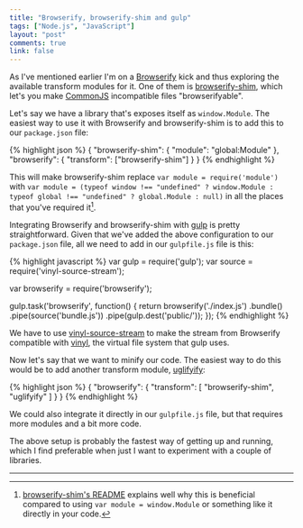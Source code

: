 ```yaml
---
title: "Browserify, browserify-shim and gulp"
tags: ["Node.js", "JavaScript"]
layout: "post"
comments: true
link: false
---
```


As I've mentioned earlier I'm on a [Browserify](http://browserify.org/) kick and thus exploring the available transform modules for it. One of them is [browserify-shim](https://github.com/thlorenz/browserify-shim), which let's you make [CommonJS](http://wiki.commonjs.org/wiki/CommonJS) incompatible files "browserifyable".

Let's say we have a library that's exposes itself as `window.Module`. The easiest way to use it with Browserify and browserify-shim is to add this to our `package.json` file:

{% highlight json %}
{
  "browserify-shim": {
    "module": "global:Module"
  },
  "browserify": {
    "transform": ["browserify-shim"]
  }
}
{% endhighlight %}

This will make browserify-shim replace `var module = require('module')` with `var module = (typeof window !== "undefined" ? window.Module : typeof global !== "undefined" ? global.Module : null)` in all the places that you've required it[^20140710-1].

Integrating Browserify and browserify-shim with [gulp](http://gulpjs.com/) is pretty straightforward. Given that we've added the above configuration to our `package.json` file, all we need to add in our `gulpfile.js` file is this:

{% highlight javascript %}
var gulp   = require('gulp');
var source = require('vinyl-source-stream');

var browserify = require('browserify');

gulp.task('browserify', function() {
  return browserify('./index.js')
    .bundle()
    .pipe(source('bundle.js'))
    .pipe(gulp.dest('public/'));
});
{% endhighlight %}

We have to use [vinyl-source-stream](https://github.com/hughsk/vinyl-source-stream) to make the stream from Browserify compatible with [vinyl](https://github.com/wearefractal/vinyl), the virtual file system that gulp uses.

Now let's say that we want to minify our code. The easiest way to do this would be to add another transform module, [uglifyify](https://github.com/hughsk/uglifyify):

{% highlight json %}
{
  "browserify": {
    "transform": [
      "browserify-shim",
      "uglifyify"
    ]
  }
}
{% endhighlight %}

We could also integrate it directly in our `gulpfile.js` file, but that requires more modules and a bit more code.

The above setup is probably the fastest way of getting up and running, which I find preferable when just I want to experiment with a couple of libraries.

* * *

[^20140710-1]: [browserify-shim's README](https://github.com/thlorenz/browserify-shim#why-not-just-var-three--windowthree) explains well why this is beneficial compared to using `var module = window.Module` or something like it directly in your code.
